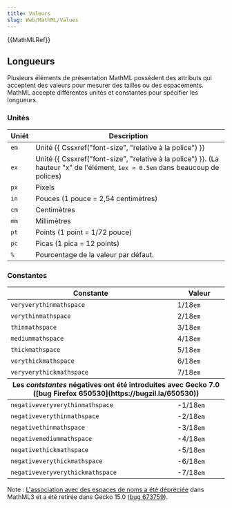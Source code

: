 ```yaml
---
title: Valeurs
slug: Web/MathML/Values
---
```


{{MathMLRef}}

## Longueurs

Plusieurs éléments de présentation MathML possèdent des attributs qui acceptent des valeurs pour mesurer des tailles ou des espacements. MathML accepte différentes unités et constantes pour spécifier les longueurs.

### Unités

| Uniét | Description                                                                                                                     |
| ----- | ------------------------------------------------------------------------------------------------------------------------------- |
| `em`  | Unité {{ Cssxref("font-size", "relative à la police") }}                                                                        |
| `ex`  | Unité {{ Cssxref("font-size", "relative à la police") }}. (La hauteur "x" de l'élément, `1ex ≈ 0.5em` dans beaucoup de polices) |
| `px`  | Pixels                                                                                                                          |
| `in`  | Pouces (1 pouce = 2,54 centimètres)                                                                                             |
| `cm`  | Centimètres                                                                                                                     |
| `mm`  | Millimètres                                                                                                                     |
| `pt`  | Points (1 point = 1/72 pouce)                                                                                                   |
| `pc`  | Picas (1 pica = 12 points)                                                                                                      |
| `%`   | Pourcentage de la valeur par défaut.                                                                                            |

### Constantes

<table class="standard-table">
  <thead>
    <tr>
      <th>Constante</th>
      <th>Valeur</th>
    </tr>
  </thead>
  <tbody>
    <tr>
      <td><code>veryverythinmathspace</code></td>
      <td>1/18<code>em</code></td>
    </tr>
    <tr>
      <td><code>verythinmathspace</code></td>
      <td>2/18<code>em</code></td>
    </tr>
    <tr>
      <td><code>thinmathspace</code></td>
      <td>3/18<code>em</code></td>
    </tr>
    <tr>
      <td><code>mediummathspace</code></td>
      <td>4/18<code>em</code></td>
    </tr>
    <tr>
      <td><code>thickmathspace</code></td>
      <td>5/18<code>em</code></td>
    </tr>
    <tr>
      <td><code>verythickmathspace</code></td>
      <td>6/18<code>em</code></td>
    </tr>
    <tr>
      <td><code>veryverythickmathspace</code></td>
      <td>7/18<code>em</code></td>
    </tr>
  </tbody>
  <thead>
    <tr>
      <th colspan="2">
        Les <em>contstantes</em> négatives ont été introduites avec Gecko 7.0 ([bug Firefox 650530](https://bugzil.la/650530))
      </th>
    </tr>
  </thead>
  <tbody>
    <tr>
      <td><code>negativeveryverythinmathspace</code></td>
      <td>-1/18<code>em</code></td>
    </tr>
    <tr>
      <td><code>negativeverythinmathspace</code></td>
      <td>-2/18<code>em</code></td>
    </tr>
    <tr>
      <td><code>negativethinmathspace</code></td>
      <td>-3/18<code>em</code></td>
    </tr>
    <tr>
      <td><code>negativemediummathspace</code></td>
      <td>-4/18<code>em</code></td>
    </tr>
    <tr>
      <td><code>negativethickmathspace</code></td>
      <td>-5/18<code>em</code></td>
    </tr>
    <tr>
      <td><code>negativeverythickmathspace</code></td>
      <td>-6/18<code>em</code></td>
    </tr>
    <tr>
      <td><code>negativeveryverythickmathspace</code></td>
      <td>-7/18<code>em</code></td>
    </tr>
  </tbody>
</table>

Note : [L'association avec des espaces de noms a été dépréciée](https://www.w3.org/TR/MathML3/chapter3.html#id.3.3.4.2.1) dans MathML3 et a été retirée dans Gecko 15.0 ([bug 673759](https://bugzilla.mozilla.org/show_bug.cgi?id=673759)).
